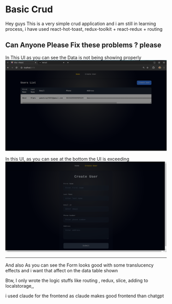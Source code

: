 # Basic Crud 

Hey guys This is a very simple crud application and i am still in learning process, i have used react-hot-toast, redux-toolkit + react-redux + routing



Can Anyone Please Fix these problems ? please
---------------------------------------------
In This UI as you can see the Data is not being showing properly 
![Home Page](<Screenshot From 2025-01-18 14-54-00.png>)

In this UI, as you can see at the bottom the UI is exceeding 
![Form Page](image.png)

----------------------------------------------
And also As you can see the Form looks good with some translucency effects and i want that affect on the data table shown 

Btw, I only wrote the logic stuffs like routing , redux, slice, adding to localstorage,,

i used claude for the frontend as claude makes good frontend than chatgpt